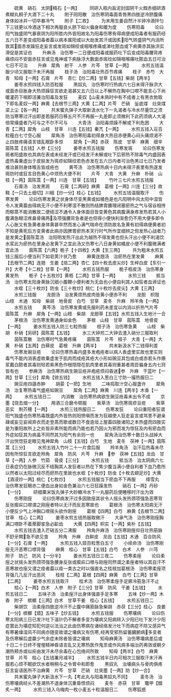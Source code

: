 <!-- { "loadSidebar": true } -->
　　硫黄　硝石　太阴精石【一两】
　　同研入瓶内盐泥封固阴干火煆赤细研酒煮糊丸桐子大酒下二十丸
　　附子囘阳散　治伤寒阴毒面青唇黒四肢逆冷脐腹痛身体如冰并一切卒暴冷气
　　附子【二枚】
　　为末用生姜自然汁半钟冷酒拌匀下三钱更以冷酒送下相次再服良乆脐下如火徧身和暖为度
　　伤寒阳毒
　　论曰阳气独盛阴气暴衰阴为阳所胜内外皆阳故名为阳毒伤寒有得病便成阳毒者有服药经五六日不差变成阳毒者葢以病本属阳或以大劫发其汗或因炙阳气转盛阴气内消所致其面赤发躁狂走妄言或发斑如锦绞或咽喉疼痛或涕吐脓血或下痢黄赤其脉洪实滑促是其证也
　　升麻汤　治伤寒一二日便成阳毒或服药吐下后变成阳毒腰背疼痛烦闷不安面赤狂言或见鬼神或下痢脉浮大数面赤斑纹如锦咽喉痛吐脓血五日可治七日不可治
　　升麻　犀角　射干　人参　片芩　甘草【一两】
　　水煎五钱温服少顷又服取汗未汗再服
　　枝子汤　治阳毒壮热百节疼痛
　　枝子　赤芍　大青　知母【一两】石膏　片芩　杏仁【炒二两】甘草【五钱】柴胡【两半】
　　姜枣水煎四钱入防百粒服
　　黑奴丸　治伤寒时行热病六七日未得汗脉洪大或面赤目胀身大热烦躁狂言欲走渴甚又五六日以上不解热在胸中口噤不能言心下尚暖灌药下咽即活兼治阳毒及发狂
　　麦奴【山麦未熟时中有不成者上有黑衣勃取下即名麦奴一两】麻黄【去根节三两】大黄【二两】片芩　芒硝　釡底煤　灶突煤　梁上尘【各一两】
　　共末蜜丸弹子大取新汲水化下一丸渴者与冷水尽量饮之须防当寒寒过汗出即差若服药日移五尺不汗再服一丸差即止须微利下此药须病人大渴倍常燥盛者乃可与之不尔不可与
　　大青汤　治阳毒烦躁不解或下利危困
　　大青【二两】犀角　山枝　甘草　川连【五钱】秦芁【一两】
　　水煎五钱入豆百粒薤白七寸空心服
　　犀角汤　治伤寒阳毒初得身大热目赤便黄心闷头痛烦渇不止四肢疼痛语言错乱眠卧多惊
　　犀角【一两】赤茯　陈皮　甘草　麻黄　细辛　茵陈蒿【五钱】人参【三分】
　　姜枣水煎五钱服
　　伤寒发斑
　　论曰伤寒发斑者阳盛故也其病在表或未经发汗或已经发汗未解或吐下后邪热不除毒气内盛因表虚热毒乗虚出于皮肤发为斑疹如锦纹若色赤发在五六日内者可治色黑过七日乃发者难治甚则身体喉舌皆成疮也
　　黄芩汤　治伤寒热病十日内未得汗表里有热遂发斑防时或狂言目色黄心中烦热大便不利
　　片芩　大青　大黄　升麻　朴硝　山枝【一两】茵陈蒿【一两】川连　甘草【五钱】
　　竹叶三七片水煎五钱服
　　石膏汤　治发黑斑
　　石膏【二两研】麻黄　葛根【一两】川连【三分】故鞋【一只去土细切】川椒【炒一分】桂心【五钱】
　　水煎五钱温服取汗
　　伤寒发黄
　　论曰伤寒发黄之状身体尽变黑黄或如橘色是也凡阳明中风太阳中湿皆令人发黄葢由得病无汗小便不利寒湿不散则热结脾胄腠理闭塞瘀热之气与宿谷相抟而郁蒸不能消散故二便结涩不通令人身体面目皆变黄色其病腹满身疼发热若其人小腹满急眼涩疼鼻骨痛两及项强腰背急者是也但得小便快利渐愈仍不用大便多即令人心胀又有急黄者身体黄甚卒然而发心满气喘命在须防故名急黄有初得病便黄者初不知是黄死后方变黄者此病亦因脾胃瘀热本天行时气所作宜细辨之但发热心战者乃是发黄之茵陈蒿汤　治阳明发热汗出此为越热不得发黄也但头汗出小便不利渴饮水浆此为瘀热在里身必发黄下之宜此汤又伤寒七八日身黄如橘皮小便不利腹微满者宜此汤
　　茵陈蒿【六两】栀子【十四枚】大黄【生三两】
　　共为粗末水煎五钱三服后小便当利下如皂荚汁状乃愈
　　麻黄连翘汤　治瘀热在里发黄
　　麻黄【去根节二两】连翘　生姜【焙二两】杏仁【四十枚去皮尖炒】生梓白皮【东引一升】大枣【十二枚】甘草【一两】
　　水煎五钱热服
　　栀子栢皮汤　治伤寒身黄发热
　　栀子【十五枚炒】黄栢【二两】甘草【一两】
　　水煎三钱
　　抵当汤　治伤寒太阳身黄脉沉细小腹鞭小便利者为无血也小便自利其人如狂者血谛证也
　　水蛭【三十枚炒】防虫【三十枚炒】桃仁【十枚炒去皮尖】大黄【三两】
　　水煎三钱服
　　龙胆汤　治发黄烦热皮肉皆黄小便赤不利
　　龙胆　枳殻　山枝　木通　知母　柴胡　地骨皮　白芍　甘草　麦冬　升麻　羚羊角【一两】
　　水煎五钱
　　黄芩汤　治伤寒发黄或先服利药未差宜以内消以折热气片芩　茵陈蒿　升麻　犀角【一两】山枝　柴胡　龙胆草【五钱】水煎五钱入生地汁一合
　　茅根汤　治伤寒发黄通身如金色
　　茅根　山枝　甘草　茵陈蒿　地骨皮【一两】
　　姜水煎五钱入防三七粒热服
　　枝子汤　治伤寒急黄
　　山枝　柴胡　朴硝【另研】茵陈蒿【五钱】
　　水三大钟煎二大钟去渣入硝分三服取利
　　茵陈蒿散　治伤寒时气急黄疼痛
　　茵陈蒿　片芩　枝子　大青【一两】大黄　朴硝【五两】白藓皮　葛根　升麻【两半】
　　共末新汲水下二钱得利差
　　伤寒发豌豆疮
　　论曰伤寒热毒内盛多发疱疮者以病人表虚里实故也里实则毒气不能内消表虚故乗虚发于肌肉而成疮其疮大小形如豌豆其包或白或赤若头作瘭浆戴白脓者其毒则轻若紫黑色作根隠隠在肌肉里者其毒则重甚者周匝徧身五内七窍皆有也
　　参麻汤　治伤寒热病生豌豆疮并疱疮烦闷昏迷参　升麻　干蓝叶【一两】甘草【三分】犀角【镑五钱】
　　水煎五钱入葱白三寸防一撮热服日二
　　豌豆疮四邉赤肿
　　胡荽【一把】生地
　　二味捣取汁空心服盏许
　　犀角汤　治复寒热毒气盛疮如豌豆
　　犀角【二两】麻黄　川连【两半】木香【一两】
　　水煎五钱日二
　　内消散　治伤寒热病欲生豌豆疮毒未出令不成
　　京墨【烧去烟一分】
　　用酒三合磨令顿服
　　紫草汤　治伤寒斑疹豆疮
　　紫草　恶实　荆芥穂【一两】
　　水煎三钱热服日二
　　伤寒发狂
　　论曰重阳者狂谓阳气独盛也伤寒热毒既盛内外皆热则阳愤嗔而发为狂越使人狂走妄言或骂詈不避亲疎或妄见妄闻弃衣而走登髙而歌或数日不食逾垣上屋葢四肢诸阳之本热盛而四肢实是为重阳故所上之处皆非素所能而病乃能也若乃因火为邪而发为惊狂及内有瘀血而外症如狂其为病虽不同然其为阳气有余则一也
　　犀角汤治伤寒十数日头战掉大汗出恍惚狂走眼见鬼神犀角　山枝【五钱】白芍　生地　麦冬　茯神【一两】茵陈蒿【三分】
　　水煎五钱入竹叶二十一片食后服
　　羚羊角汤　治汗后热毒未尽因有所惊狂言欲走羚角　犀角　防风　片芩　升麻　参　茯神【五钱】龙齿　甘草【一两】人参　竹茹　骨皮【三分】
　　水煎五钱
　　抵当汤　治太阴病六七日表症仍在脉微沉反不结胸其人发狂者以热在下焦少腹当满小便自利者下血乃愈所以然者以太阳过经尽而瘀热在里故也水蛭【十枚炒】防虫【十枚去翅足炒】大黄【酒浸炒一两】桃仁【七枚炒】
　　水煎五钱服当下瘀血不下再服
　　绛雪丸　治伤寒发狂眼赤二便血出身如金色兼治六七日狂躁发热
　　硝石【一两】丹砂【一分】
　　研细粟米饭丸弹子大砂糖冷水下一丸服药后便睡移时汗出为效
　　伤寒刚痓
　　论曰伤寒病发汗过多因致痓其状令人摇头发热颈项强急恶寒背反张瘈疭口噤谓之刚痓者特以无汗而反恶寒故也
　　葛根汤　治伤寒太阳病无汗小便反少气上冲胸口噤摇头欲作刚痓
　　葛根【四两】白芍　麻黄【去根节二两】甘草　桂心【二两】
　　姜枣水煎五钱热服取微汗
　　大承气汤　治伤寒刚痓胸满口噤卧不着蓆脚挛急必齘齿
　　大黄【四两】枳实【一两】紫朴【五钱】
　　水煎五钱去渣入芒硝五分二沸服
　　羚角升麻汤　治伤寒刚痓仰目壮热筋脉不舒牙闗急不欲见食
　　羚角　升麻　白鲜皮　龙齿【五钱】木通　百合防风【一分】石膏【一两】
　　水煎五钱入豉百粒葱白五寸
　　小续命汤　治伤寒刚痓无汗恶寒口噤背强
　　麻黄　桂心　甘草【五钱】白芍　白术　人参　川芎　附子　防己　防风【一分半】
　　姜水煎五钱日三夜二
　　伤寒柔痓
　　论曰柔痓之状摇头发热颈项强急腰身反张或瘈疭口噤与刚痓同然谓之柔痓者特以其自汗不恶寒故也痓又谓之痉者葢以痉一类古之时以强直名之桂枝加葛根汤　治伤寒柔痓项背强几几反汗出恶风
　　桂枝【二两】葛根【四两】麻黄　白芍【三两】甘草【二两】
　　姜枣水煎五钱取汗
　　桂术汤　治伤寒柔痓手足厥冷筋急汗不止
　　桂心【一两】白术　人参　附子【三分】甘草　防风　干姜【五钱】
　　水煎五钱日二
　　五味子汤　治柔痓汗出身体强直手足多寒
　　五味【炒一两】木香　附子　槟榔【三两】白术　甘草干姜　桂心【五钱】
　　水煎五钱日二
　　柴胡饮　治柔痓四肢逆冷汗不止腹中痛筋脉急柴胡　赤茯【三分】桂心　良姜【一分】槟榔【煨】五味子【炒五钱】
　　水煎五钱服
　　伤寒壊病
　　论曰伤寒太阳病三日已发汁吐下温针仍不解者多变为壊病又阳病转入少阳已吐下发汁少阳症罢此为壊症知犯何逆以法治之此由伤寒病在诸经络发汁吐下而病症不除又感异气有寒暑燥湿风不同病亦随变故谓之壊病又有伤寒经再受邪热留蓄臓腑病多变者及伤寒解后虚羸少气余症未除者皆谓之壊病
　　知母麻黄汤　治伤寒壊病差后或十日二十日终不惺惺精神昏语言乱又无寒热医作鬼祟或作风病多端治药弗效或朝夕潮热颊赤或似疟由发汗未尽余毒在心包络间所致
　　知母【两半】白芍　麻黄　甘草　片芩　桂心【五钱署月减半】
　　水煎五钱半日内可相次三服取汗末汗再服若心烦不眠欲饮水者稍稍与之令胃中和即愈
　　黑奴丸　治壊病头与骨肉俱疼狂言妄语医所不治麻黄　片芩　甘草　芒硝　灶突墨【一两】防【炒一合】
　　共末蜜丸弹子大新汲水下一丸【考此丸与阳毒黑奴丸不同】
　　麦冬汤　治伤寒壊病经乆不差潮热不退身体沉重昏愦烦闷
　　麦冬　赤茯　甘草　鼈甲【醋炙一两】
　　水煎三钱入乌梅肉一枚小麦五十粒温服日二
　　伤寒狐惑
